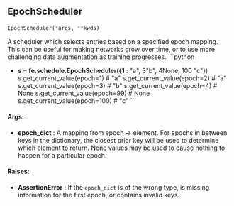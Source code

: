## EpochScheduler
```python
EpochScheduler(*args, **kwds)
```
A scheduler which selects entries based on a specified epoch mapping.    This can be useful for making networks grow over time, or to use more challenging data augmentation as training    progresses.    ```python
* **s = fe.schedule.EpochScheduler({1** : "a", 3"b", 4None, 100 "c"})    s.get_current_value(epoch=1)  # "a"    s.get_current_value(epoch=2)  # "a"    s.get_current_value(epoch=3)  # "b"    s.get_current_value(epoch=4)  # None    s.get_current_value(epoch=99)  # None    s.get_current_value(epoch=100)  # "c"    ```

#### Args:

* **epoch_dict** :  A mapping from epoch -> element. For epochs in between keys in the dictionary, the closest prior key            will be used to determine which element to return. None values may be used to cause nothing to happen for a            particular epoch.

#### Raises:

* **AssertionError** :  If the `epoch_dict` is of the wrong type, is missing information for the first epoch, or            contains invalid keys.    